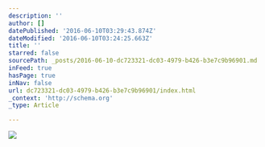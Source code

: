 ```yaml
---
description: ''
author: []
datePublished: '2016-06-10T03:29:43.874Z'
dateModified: '2016-06-10T03:24:25.663Z'
title: ''
starred: false
sourcePath: _posts/2016-06-10-dc723321-dc03-4979-b426-b3e7c9b96901.md
inFeed: true
hasPage: true
inNav: false
url: dc723321-dc03-4979-b426-b3e7c9b96901/index.html
_context: 'http://schema.org'
_type: Article

---
```

![](https://the-grid-user-content.s3-us-west-2.amazonaws.com/f52de8b1-0e5f-4806-9212-26a0e0ed1f8b.jpg)